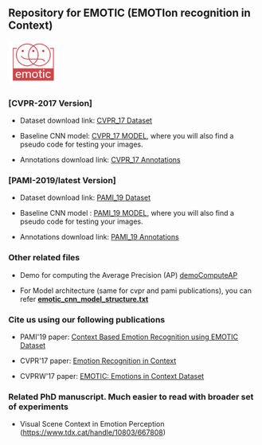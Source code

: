 ## Repository for EMOTIC (EMOTIon recognition in Context)

<img src="EMOTIC_mean_images/emotic_logo.png" alt="drawing" width="100"/>

### [CVPR-2017 Version]
+ Dataset download link: [CVPR_17 Dataset](https://drive.google.com/uc?id=1EsBVs6UKaFhI7pkNyGuUJ2oxK0jzKY5F&export=download)

+ Baseline CNN model: [CVPR_17 MODEL](https://www.dropbox.com/sh/mbcbih89nden05n/AABOvOu-P4yr2pQ5kZJJ_3Rla?dl=0), where you will also find a pseudo code for testing your images. 

+ Annotations download link: [CVPR_17 Annotations](https://www.dropbox.com/s/fm1iokznqig7apc/CVPR17_Annotations.mat?dl=0)

### [PAMI-2019/latest Version]
+ Dataset download link: [PAMI_19 Dataset](https://1drv.ms/u/s!AkYHbdGNmIVCgbYQDYA2pHfy9xxhXw?e=uMCtpF)

+ Baseline CNN model : [PAMI_19 MODEL](https://1drv.ms/u/s!AkYHbdGNmIVCgbYSIcSFYJgcApIRKw?e=slJTZp), where you will also find a pseudo code for testing your images. 

+ Annotations download link: [PAMI_19 Annotations](https://1drv.ms/u/s!AkYHbdGNmIVCgbYJxp1EtUplH6BhSw?e=VUP26u)

### Other related files 
+ Demo for computing the Average Precision (AP) [demoComputeAP](https://www.dropbox.com/s/7bff0ucw2monn38/demoComputeAP.zip?dl=0)

+ For Model architecture (same for cvpr and pami publications), you can refer [**emotic_cnn_model_structure.txt**](https://github.com/rkosti/emotic/blob/master/emotic_cnn_model_structure.txt)

### Cite us using our following publications
+ PAMI'19 paper: [Context Based Emotion Recognition using EMOTIC Dataset](https://ieeexplore.ieee.org/document/8713881)

+ CVPR'17 paper: [Emotion Recognition in Context](http://openaccess.thecvf.com/content_cvpr_2017/html/Kosti_Emotion_Recognition_in_CVPR_2017_paper.html)

+ CVPRW'17 paper: [EMOTIC: Emotions in Context Dataset](http://openaccess.thecvf.com/content_cvpr_2017_workshops/w41/html/Lapedriza_EMOTIC_Emotions_in_CVPR_2017_paper.html)

### Related PhD manuscript. Much easier to read with broader set of experiments
+ Visual Scene Context in Emotion Perception (https://www.tdx.cat/handle/10803/667808)
